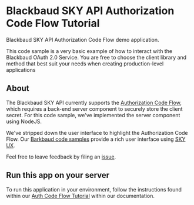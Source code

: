 # Blackbaud SKY API Authorization Code Flow Tutorial

Blackbaud SKY API Authorization Code Flow demo application.

This code sample is a very basic example of how to interact with the Blackbaud OAuth 2.0 Service.  You are free to choose the client library and method that best suit your needs when creating production-level applications

## About

The Blackbaud SKY API currently supports the [Authorization Code Flow](https://apidocs.sky.blackbaud.com/docs/authorization/), which requires a back-end server component to securely store the client secret.  For this code sample, we've implemented the server component using NodeJS.

We've stripped down the user interface to highlight the Authorization Code Flow.  Our [Barkbaud code samples](https://apidocs.sky.blackbaud.com/docs/code/) provide a rich user interface using [SKY UX](http://skyux.developer.blackbaud.com/).

Feel free to leave feedback by filing an [issue](https://github.com/blackbaud/sky-api-auth-tutorial/issues).

## Run this app on your server

To run this application in your environment, follow the instructions found within our  [Auth Code Flow Tutorial](https://developer.blackbaud.com/skyapi/docs/code/auth-flows/auth-code-flow/nodejs) within our documentation. 
